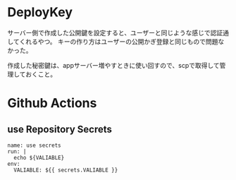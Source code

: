# DeployKey

サーバー側で作成した公開鍵を設定すると、ユーザーと同じような感じで認証通してくれるやつ。
キーの作り方はユーザーの公開かぎ登録と同じもので問題なかった。

作成した秘密鍵は、appサーバー増やすときに使い回すので、scpで取得して管理しておくこと。

# Github Actions

## use Repository Secrets

```
name: use secrets
run: |
  echo ${VALIABLE}
env:
  VALIABLE: ${{ secrets.VALIABLE }}
```
